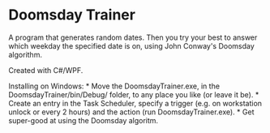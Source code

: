 Doomsday Trainer
================

A program that generates random dates.
Then you try your best to answer which weekday the specified date is on, using John Conway's Doomsday algorithm.

Created with C#/WPF.

Installing on Windows:
	* Move the DoomsdayTrainer.exe, in the DoomsdayTrainer/bin/Debug/ folder, to any place you like (or leave it be).
	* Create an entry in the Task Scheduler, specify a trigger (e.g. on workstation unlock or every 2 hours) and the action (run DoomsdayTrainer.exe).
	* Get super-good at using the Doomsday algoritm.
